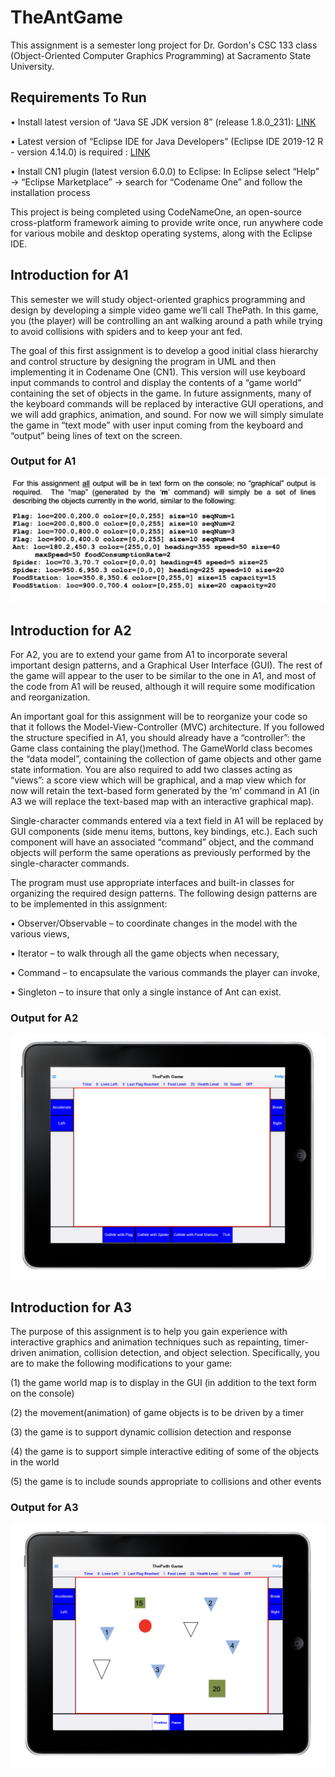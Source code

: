 # TheAntGame
This assignment is a semester long project for Dr. Gordon's CSC 133 class (Object-Oriented Computer Graphics Programming) at Sacramento State University. 

## Requirements To Run 
• Install latest version of “Java SE JDK version 8” (release 1.8.0_231): <a href="http://www.oracle.com/technetwork/java/javase/downloads/jdk8-downloads-2133151.html">LINK</a>

• Latest version of “Eclipse IDE for Java Developers” (Eclipse IDE 2019-12 R - version 4.14.0) is required : <a href="https://www.eclipse.org/downloads/packages/release/2019-12/r/eclipse-ide-java-developers">LINK</a>

• Install CN1 plugin (latest version 6.0.0) to Eclipse: In Eclipse select “Help” → “Eclipse Marketplace” → search for “Codename One” and follow the installation process

This project is being completed using CodeNameOne, an open-source cross-platform framework aiming to provide write once, run anywhere code for various mobile and desktop operating systems, along with the Eclipse IDE.
## Introduction for A1
This semester we will study object-oriented graphics programming and design by developing a simple video game we’ll call ThePath. In this game, you (the player) will be controlling an ant walking around a path while trying to avoid collisions with spiders and to keep your ant fed.


The goal of this first assignment is to develop a good initial class hierarchy and control structure by designing the program in UML and then implementing it in Codename One (CN1). This version will use keyboard input commands to control and display the contents of a “game world” containing the set of objects in the game. In future assignments, many of the keyboard commands will be replaced by interactive GUI operations, and we will add graphics, animation, and sound. For now we will simply simulate the game in “text mode” with user input coming from the keyboard and “output” being lines of text on the screen.

### Output for A1
<img src="A1_Output.png?raw=true">

## Introduction for A2
For A2, you are to extend your game from A1 to incorporate several important design patterns, and a Graphical User Interface (GUI). The rest of the game will appear to the user to be similar to the one in A1, and most of the code from A1 will be reused, although it will require some modification and reorganization.

An important goal for this assignment will be to reorganize your code so that it follows the Model-View-Controller (MVC) architecture. If you followed the structure specified in A1, you should already have a “controller”: the Game class containing the play()method. The GameWorld class becomes the “data model”, containing the collection of game objects and other game state information. You are also required to add two classes acting as “views”: a score view which will be graphical, and a map view which for now will retain the text-based form generated by the ‘m’ command in A1 (in A3 we will replace the text-based map with an interactive graphical map).

Single-character commands entered via a text field in A1 will be replaced by GUI components (side menu items, buttons, key bindings, etc.). Each such component will have an associated “command” object, and the command objects will perform the same operations as previously performed by the single-character commands.

The program must use appropriate interfaces and built-in classes for organizing the required design patterns. The following design patterns are to be implemented in this assignment:

• Observer/Observable – to coordinate changes in the model with the various views,

• Iterator – to walk through all the game objects when necessary,

• Command – to encapsulate the various commands the player can invoke,

• Singleton – to insure that only a single instance of Ant can exist.

### Output for A2
<img src="A2_Output.png?raw=true">

## Introduction for A3
The purpose of this assignment is to help you gain experience with interactive graphics and animation techniques such as repainting, timer-driven animation, collision detection, and object selection. Specifically, you are to make the following modifications to your game:

(1) the game world map is to display in the GUI (in addition to the text form on the console)

(2) the movement(animation) of game objects is to be driven by a timer

(3) the game is to support dynamic collision detection and response

(4) the game is to support simple interactive editing of some of the objects in the world

(5) the game is to include sounds appropriate to collisions and other events

### Output for A3
<img src="A3_Output.png?raw=true">
